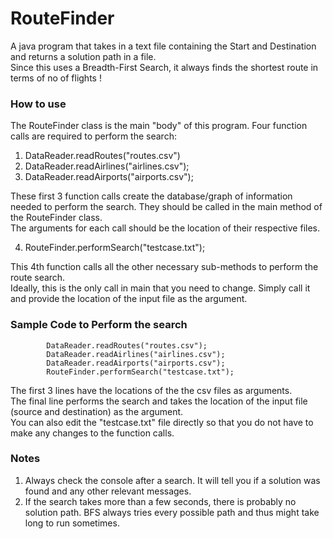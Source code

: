 RouteFinder
=========

A java program that takes in a text file containing the Start and Destination and returns
a solution path in a file.<br/>
Since this uses a Breadth-First Search, it always finds the shortest route in terms of no of flights !


### How to use
The RouteFinder class is the main "body" of this program.
Four function calls are required to perform the search:

1. DataReader.readRoutes("routes.csv")
2. DataReader.readAirlines("airlines.csv");
3. DataReader.readAirports("airports.csv");

These first 3 function calls create the database/graph of information needed to perform the search.
They should be called in the main method of the RouteFinder class. <br/>The arguments for each call should be the location of
their respective files.

4.  RouteFinder.performSearch("testcase.txt");

This 4th function calls all the other necessary sub-methods to perform the route search. <br/> Ideally, this is the only call 
in main that you need to change. Simply call it and provide the location of the input file as the argument.

### Sample Code to Perform the search
```
        DataReader.readRoutes("routes.csv");
        DataReader.readAirlines("airlines.csv");
        DataReader.readAirports("airports.csv");
        RouteFinder.performSearch("testcase.txt");
```                   
The first 3 lines have the locations of the the csv files as arguments. <br/>
The final line performs the search and takes the location of the input file (source and destination) as the argument. <br/>
You can also edit the "testcase.txt" file directly so that you do not have to make any changes to the function calls.

### Notes
1. Always check the console after a search. It will tell you if a solution was found and any other relevant messages.
2. If the search takes more than a few seconds, there is probably no solution path. BFS always tries every possible path 
and thus might take long to run sometimes.

